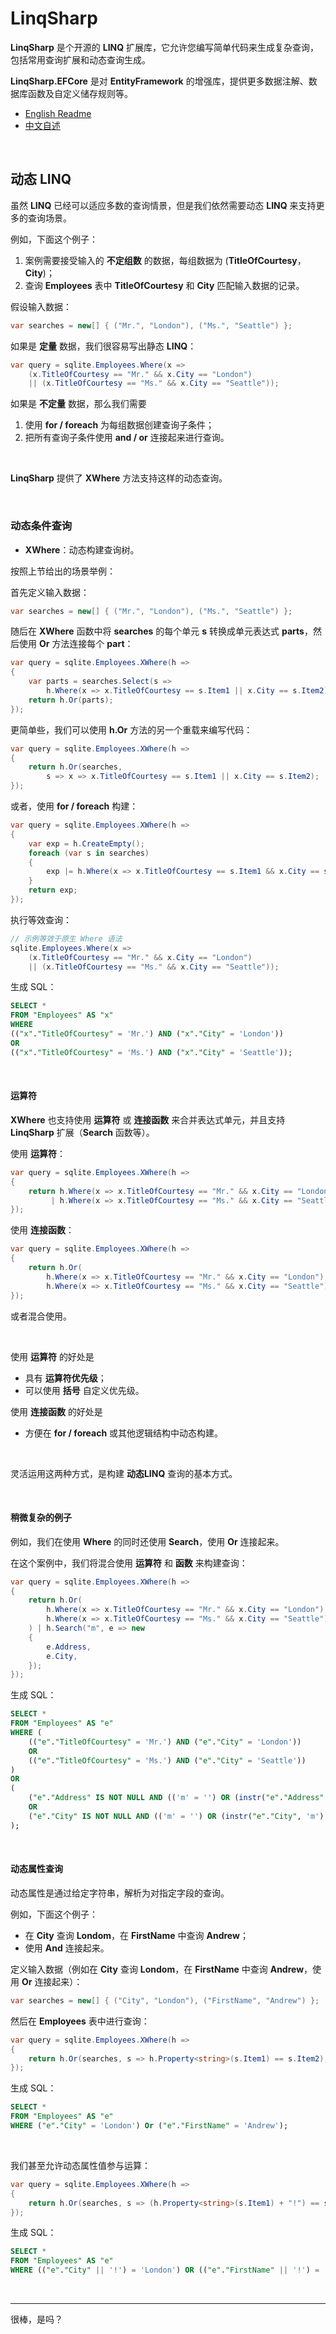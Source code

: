# LinqSharp

**LinqSharp** 是个开源的 **LINQ** 扩展库，它允许您编写简单代码来生成复杂查询，包括常用查询扩展和动态查询生成。

**LinqSharp.EFCore** 是对 **EntityFramework** 的增强库，提供更多数据注解、数据库函数及自定义储存规则等。

- [English Readme](https://github.com/zmjack/LinqSharp/blob/master/README.md)
- [中文自述](https://github.com/zmjack/LinqSharp/blob/master/README-CN.md)

<br/>

## 动态 LINQ

虽然 **LINQ** 已经可以适应多数的查询情景，但是我们依然需要动态 **LINQ** 来支持更多的查询场景。

例如，下面这个例子：

1. 案例需要接受输入的 **不定组数** 的数据，每组数据为 (**TitleOfCourtesy**，**City**)；
2. 查询 **Employees** 表中 **TitleOfCourtesy** 和 **City** 匹配输入数据的记录。

假设输入数据：

```csharp
var searches = new[] { ("Mr.", "London"), ("Ms.", "Seattle") };
```

如果是 **定量** 数据，我们很容易写出静态 **LINQ**：

```csharp
var query = sqlite.Employees.Where(x =>
    (x.TitleOfCourtesy == "Mr." && x.City == "London")
    || (x.TitleOfCourtesy == "Ms." && x.City == "Seattle"));
```

如果是 **不定量** 数据，那么我们需要

1. 使用 **for / foreach** 为每组数据创建查询子条件；
2. 把所有查询子条件使用 **and / or** 连接起来进行查询。

<br/>

**LinqSharp** 提供了 **XWhere** 方法支持这样的动态查询。

<br/>

### 动态条件查询

- **XWhere**：动态构建查询树。

按照上节给出的场景举例：

首先定义输入数据：

```csharp
var searches = new[] { ("Mr.", "London"), ("Ms.", "Seattle") };
```

随后在 **XWhere** 函数中将 **searches** 的每个单元 **s** 转换成单元表达式 **parts**，然后使用 **Or** 方法连接每个 **part**：

```csharp
var query = sqlite.Employees.XWhere(h =>
{
    var parts = searches.Select(s =>
        h.Where(x => x.TitleOfCourtesy == s.Item1 || x.City == s.Item2));
    return h.Or(parts);
});
```

更简单些，我们可以使用 **h.Or** 方法的另一个重载来编写代码：

```csharp
var query = sqlite.Employees.XWhere(h =>
{
    return h.Or(searches,
        s => x => x.TitleOfCourtesy == s.Item1 || x.City == s.Item2);
});
```

或者，使用 **for / foreach** 构建：

```csharp
var query = sqlite.Employees.XWhere(h =>
{
    var exp = h.CreateEmpty();
    foreach (var s in searches)
    {
        exp |= h.Where(x => x.TitleOfCourtesy == s.Item1 && x.City == s.Item2);
    }
    return exp;
});
```

执行等效查询：

```csharp
// 示例等效于原生 Where 语法
sqlite.Employees.Where(x =>
	(x.TitleOfCourtesy == "Mr." && x.City == "London")
	|| (x.TitleOfCourtesy == "Ms." && x.City == "Seattle"));
```

生成 SQL：

```sql
SELECT *
FROM "Employees" AS "x"
WHERE 
(("x"."TitleOfCourtesy" = 'Mr.') AND ("x"."City" = 'London')) 
OR 
(("x"."TitleOfCourtesy" = 'Ms.') AND ("x"."City" = 'Seattle'));
```

<br/>

#### 运算符

**XWhere** 也支持使用 **运算符** 或 **连接函数** 来合并表达式单元，并且支持 **LinqSharp** 扩展（**Search** 函数等）。

使用 **运算符**：

```csharp
var query = sqlite.Employees.XWhere(h =>
{
    return h.Where(x => x.TitleOfCourtesy == "Mr." && x.City == "London")
         | h.Where(x => x.TitleOfCourtesy == "Ms." && x.City == "Seattle");
});
```

使用 **连接函数**：

```csharp
var query = sqlite.Employees.XWhere(h =>
{
    return h.Or(
        h.Where(x => x.TitleOfCourtesy == "Mr." && x.City == "London"),
        h.Where(x => x.TitleOfCourtesy == "Ms." && x.City == "Seattle"));
});
```

或者混合使用。

<br/>

使用 **运算符** 的好处是

- 具有 **运算符优先级**；
- 可以使用 **括号** 自定义优先级。

使用 **连接函数** 的好处是

- 方便在 **for / foreach** 或其他逻辑结构中动态构建。

<br/>

灵活运用这两种方式，是构建 **动态LINQ** 查询的基本方式。

<br/>

#### 稍微复杂的例子

例如，我们在使用 **Where** 的同时还使用 **Search**，使用 **Or** 连接起来。

在这个案例中，我们将混合使用 **运算符** 和 **函数** 来构建查询：

```csharp
var query = sqlite.Employees.XWhere(h =>
{
    return h.Or(
        h.Where(x => x.TitleOfCourtesy == "Mr." && x.City == "London"),
        h.Where(x => x.TitleOfCourtesy == "Ms." && x.City == "Seattle")
    ) | h.Search("m", e => new
    {
        e.Address,
        e.City,
    });
});
```

生成 SQL：

```sql
SELECT *
FROM "Employees" AS "e"
WHERE (
    (("e"."TitleOfCourtesy" = 'Mr.') AND ("e"."City" = 'London')) 
    OR 
    (("e"."TitleOfCourtesy" = 'Ms.') AND ("e"."City" = 'Seattle'))
) 
OR 
(
    ("e"."Address" IS NOT NULL AND (('m' = '') OR (instr("e"."Address", 'm') > 0))) 
    OR 
    ("e"."City" IS NOT NULL AND (('m' = '') OR (instr("e"."City", 'm') > 0)))
);
```

<br/>

#### 动态属性查询

动态属性是通过给定字符串，解析为对指定字段的查询。

例如，下面这个例子：

- 在 **City** 查询 **Londom**，在 **FirstName** 中查询 **Andrew**；
- 使用 **And** 连接起来。

定义输入数据（例如在 **City** 查询 **Londom**，在 **FirstName** 中查询 **Andrew**，使用 **Or** 连接起来）：

```csharp
var searches = new[] { ("City", "London"), ("FirstName", "Andrew") };
```

然后在 **Employees** 表中进行查询：

```csharp
var query = sqlite.Employees.XWhere(h =>
{
    return h.Or(searches, s => h.Property<string>(s.Item1) == s.Item2);
});
```

生成 SQL：

```sql
SELECT *
FROM "Employees" AS "e"
WHERE ("e"."City" = 'London') Or ("e"."FirstName" = 'Andrew');
```

<br/>

我们甚至允许动态属性值参与运算：

```csharp
var query = sqlite.Employees.XWhere(h =>
{
    return h.Or(searches, s => (h.Property<string>(s.Item1) + "!") == s.Item2);
});
```

生成 SQL：

```sql
SELECT *
FROM "Employees" AS "e"
WHERE (("e"."City" || '!') = 'London') OR (("e"."FirstName" || '!') = 'Andrew');
```

<br/>

---

很棒，是吗？